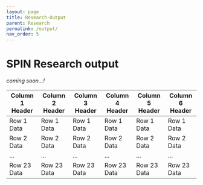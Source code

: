 ```yaml
---
layout: page
title: Research-Output 
parent: Research
permalink: /output/
nav_order: 5
---
```


# SPIN Research output
_coming soon...!_

| Column 1 Header | Column 2 Header | Column 3 Header | Column 4 Header | Column 5 Header | Column 6 Header |
|-----------------|-----------------|-----------------|-----------------|-----------------|-----------------|
| Row 1 Data      | Row 1 Data      | Row 1 Data      | Row 1 Data      | Row 1 Data      | Row 1 Data      |
| Row 2 Data      | Row 2 Data      | Row 2 Data      | Row 2 Data      | Row 2 Data      | Row 2 Data      |
| ...             | ...             | ...             | ...             | ...             | ...             |
| Row 23 Data     | Row 23 Data     | Row 23 Data     | Row 23 Data     | Row 23 Data     | Row 23 Data     |
